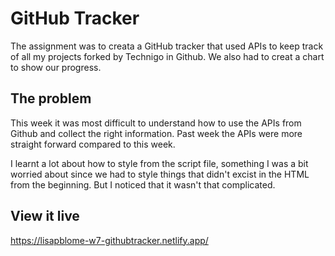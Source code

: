 # GitHub Tracker

The assignment was to creata a GitHub tracker that used APIs to keep track of all my projects forked by Technigo in Github. We also had to creat a chart to show our progress. 

## The problem

This week it was most difficult to understand how to use the APIs from Github and collect the right information. Past week the APIs were more straight forward compared to this week. 

I learnt a lot about how to style from the script file, something I was a bit worried about since we had to style things that didn't excist in the HTML from the beginning. But I noticed that it wasn't that complicated. 

## View it live

https://lisapblome-w7-githubtracker.netlify.app/

